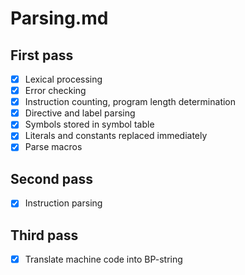 # Parsing.md
## First pass
- [x] Lexical processing
- [x] Error checking
- [x] Instruction counting, program length determination
- [x] Directive and label parsing
- [x] Symbols stored in symbol table
- [x] Literals and constants replaced immediately
- [x] Parse macros

## Second pass
- [x] Instruction parsing

## Third pass
- [x] Translate machine code into BP-string
